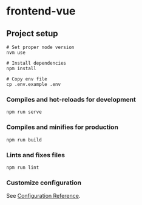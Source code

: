 # frontend-vue

## Project setup

```
# Set proper node version
nvm use

# Install dependencies
npm install

# Copy env file
cp .env.example .env
```

### Compiles and hot-reloads for development

```
npm run serve
```

### Compiles and minifies for production

```
npm run build
```

### Lints and fixes files

```
npm run lint
```

### Customize configuration

See [Configuration Reference](https://cli.vuejs.org/config/).
